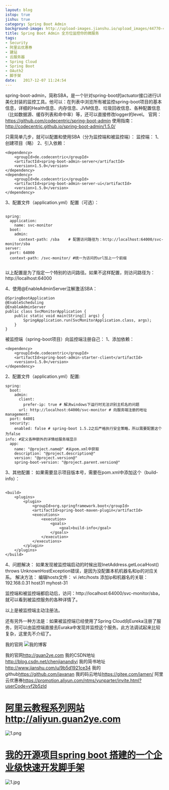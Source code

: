 ```yaml
---
layout: blog
istop: true
jishu: true
category: Spring Boot Admin
background-image: http://upload-images.jianshu.io/upload_images/44770-415b947617b5b89f.png?imageMogr2/auto-orient/strip%7CimageView2/2/w/700
title: Spring Boot Admin 全方位监控你的微服务
tags:
- Security
- 阿里云优惠券
- 建站
- 云服务器
- Spring Cloud
- Spring Boot
- OAuth2
- 脚手架
date:   2017-12-07 11:24:54
---
```



spring-boot-admin，简称SBA，是一个针对spring-boot的actuator接口进行UI美化封装的监控工具。他可以：在列表中浏览所有被监控spring-boot项目的基本信息，详细的Health信息、内存信息、JVM信息、垃圾回收信息、各种配置信息（比如数据源、缓存列表和命中率）等，还可以直接修改logger的level。
官网：https://github.com/codecentric/spring-boot-admin
使用指南：http://codecentric.github.io/spring-boot-admin/1.5.0/

只需简单几步，就可以配置和使用SBA（分为监控端和被监控端）：
监控端：
1、创建项目（略）
2、引入依赖：

```
<dependency>
    <groupId>de.codecentric</groupId>
    <artifactId>spring-boot-admin-server</artifactId>
    <version>1.5.0</version>
</dependency>
<dependency>
    <groupId>de.codecentric</groupId>
    <artifactId>spring-boot-admin-server-ui</artifactId>
    <version>1.5.0</version>
</dependency>

```

3、配置文件（application.yml）配置（可选）：

```

spring:
  application:
    name: svc-monitor
  boot:
    admin:
      context-path: /sba    # 配置访问路径为：http://localhost:64000/svc-monitor/sba
server:
  port: 64000
  context-path: /svc-monitor/ #统一为访问的url加上一个前缀


```


以上配置是为了指定一个特别的访问路径。如果不这样配置，则访问路径为：http://localhost:64000

4、使用@EnableAdminServer注解激活SBA：

```
@SpringBootApplication
@EnableScheduling
@EnableAdminServer
public class SvcMonitorApplication {
    public static void main(String[] args) {
        SpringApplication.run(SvcMonitorApplication.class, args);
    }
}

```

被监控端（spring-boot项目）向监控端注册自己：
1、添加依赖：

```
<dependency>
    <groupId>de.codecentric</groupId>
    <artifactId>spring-boot-admin-starter-client</artifactId>
    <version>1.5.0</version>
</dependency>
```

2、配置文件（application.yml）配置:

```
spring:
  boot:
    admin:
      client:
        prefer-ip: true # 解决windows下运行时无法识别主机名的问题
      url: http://localhost:64000/svc-monitor # 向服务端注册的地址
management:
  port: 64001
  security:
    enabled: false # spring-boot 1.5.2之后严格执行安全策略，所以需要配置这个为false
info: #定义各种额外的详情给服务端显示
  app:
    name: "@project.name@" #从pom.xml中获取
    description: "@project.description@"
    version: "@project.version@"
    spring-boot-version: "@project.parent.version@"
```

3、其他配置：
如果需要显示项目版本号，需要在pom.xml中添加这个（build-info）：

```

<build>
    <plugins>
        <plugin>
            <groupId>org.springframework.boot</groupId>
            <artifactId>spring-boot-maven-plugin</artifactId>
            <executions>
                <execution>
                    <goals>
                        <goal>build-info</goal>
                    </goals>
                </execution>
            </executions>
        </plugin>
    </plugins>
</build>

```

4、问题解决：
如果发现被监控端启动的时候出现InetAddress.getLocalHost() throws UnknownHostException错误，是因为没配置本机机器名和ip的对应关系。
解决方法：
编辑hosts文件：
vi /etc/hosts
添加ip和机器名的关联：192.168.0.31 host31 myhost-31

监控端和被监控端都启动后，访问：http://localhost:64000/svc-monitor/sba，就可以看到被监控服务的各种详情了。

以上是被监控端主动注册法。

还有另外一种方法是：如果被监控端已经使用了Spring Cloud向Eureka注册了服务，则可以由监控端直接去Euraka中发现并监控这个服务。此方法调试起来比较复杂，这里先不介绍了。


我的官网
![我的博客](http://upload-images.jianshu.io/upload_images/2830896-69dc8891bfc3cd46.png?imageMogr2/auto-orient/strip%7CimageView2/2/w/1240)

我的官网<http://guan2ye.com>
我的CSDN地址<http://blog.csdn.net/chenjianandiyi>
我的简书地址<http://www.jianshu.com/u/9b5d1921ce34>
我的github<https://github.com/javanan>
我的码云地址<https://gitee.com/jamen/>
阿里云优惠券<https://promotion.aliyun.com/ntms/yunparter/invite.html?userCode=vf2b5zld>
# **[阿里云教程系列网站http://aliyun.guan2ye.com](http://aliyun.guan2ye.com)**
![1.png](http://upload-images.jianshu.io/upload_images/2830896-5b23cf095c19945d.png?imageMogr2/auto-orient/strip%7CimageView2/2/w/1240)
# **[我的开源项目spring boot 搭建的一个企业级快速开发脚手架](https://gitee.com/jamen/slife)**
![1.jpg](http://upload-images.jianshu.io/upload_images/2830896-66de965f818533c5.jpg?imageMogr2/auto-orient/strip%7CimageView2/2/w/1240)

